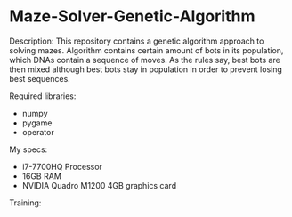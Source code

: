 # Maze-Solver-Genetic-Algorithm

Description: This repository contains a genetic algorithm approach to solving mazes. Algorithm contains certain amount of bots in its population, which DNAs contain a sequence of moves. As the rules say, best bots are then mixed although best bots stay in population in order to prevent losing best sequences.

Required libraries:
- numpy
- pygame
- operator

My specs:
- i7-7700HQ Processor
- 16GB RAM
- NVIDIA Quadro M1200 4GB graphics card

Training: 
